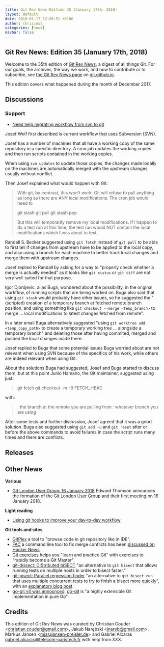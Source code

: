 ```yaml
---
title: Git Rev News Edition 35 (January 17th, 2018)
layout: default
date: 2018-01-17 12:06:51 +0100
author: chriscool
categories: [news]
navbar: false
---
```


## Git Rev News: Edition 35 (January 17th, 2018)

Welcome to the 35th edition of [Git Rev News](https://git.github.io/rev_news/rev_news/),
a digest of all things Git. For our goals, the archives, the way we work, and how to contribute or to
subscribe, see [the Git Rev News page](https://git.github.io/rev_news/rev_news/) on [git.github.io](http://git.github.io).

This edition covers what happened during the month of December 2017.

## Discussions

<!---
### General
-->

<!---
### Reviews
-->

### Support

* [Need help migrating workflow from svn to git](https://public-inbox.org/git/20171214130933.GA18542@raven.inka.de/)

Josef Wolf first described is current workflow that uses Subversion
(SVN).

Josef has a number of machines that all have a working copy of the
same repository in a specific directory. A cron job updates the
working copies and then run scripts contained in the working copies.

When using `svn updates` to update those copies, the changes made
locally on the machines are automatically merged with the upstream
changes usually without conflict.

Then Josef explained what would happen with Git:

> With git, by contrast, this won't work. Git will refuse to pull
> anything as long as there are ANY local modifications. The cron job
> would need to
>
>   git stash
>   git pull
>   git stash pop
>
> But this will temporarily remove my local modifications. If I happen
> to do a test run at this time, the test run would NOT contain the
> local modifications which I was about to test.

Randall S. Becker suggested using `git fetch` instead of `git pull` to
be able to first tell if changes from upstream have to be applied to
the local copy, and also using a branch for each machine to better
track local changes and merge them with upstream changes.

Josef replied to Randall by asking for a way to "properly check
whether a merge is actually needed" as it looks like `git status` or
`git diff` are not very well suited for that purpose.

Igor Djordjevic, alias Buga, wondered about the possibility, in the
original workflow, of running scripts that are being worked on. Buga
also said that using `git stash` would probably have other issues, so
he suggested the "(scripted) creation of a temporary branch at fetched
remote branch position, and using something like
`git checkout --merge <temp_branch>` to merge ... local modifications
to latest changes fetched from remote".

In a later email Buga alternatively suggested "using
`git worktree add <temp_copy_path>` to create a temporary working tree
... alongside a temporary branch" and deleting those after having
commited, merged and pushed the local changes made there.

Josef replied to Buga that some potential issues Buga worried about
are not relevant when using SVN because of the specifics of his work,
while others are indeed relevant when using Git.

About the solutions Buga had suggested, Josef and Buga started to
discuss them, but at this point Junio Hamano, the Git maintainer,
suggested using just:

> git fetch <remote> <branch>
> git checkout -m -B <master> FETCH_HEAD

with:

> <remote> <branch>: the branch at the remote you are pulling from
> <master>: whatever branch you are using

After some tests and further discussion, Josef agreed that it was a
good solution. Buga also suggested using `git add -u` and `git reset`
after or before the above commands to avoid failures in case the
script runs many times and there are conflicts.


<!---
## Developer Spotlight:
-->

## Releases


## Other News

__Various__

* [Git London User Group: 16 January 2018](https://public-inbox.org/git/CA+WKDT3uKyEfzGvnkRUG7SEKy4ypz+Aa223UaVE8vyktcmgSvw@mail.gmail.com/) Edward Thomson announces the formation of the [Git London User Group](http://londongit.org/) and their first meeting on 16 January 2018.


__Light reading__

* [Using git hooks to improve your day-to-day workflow](https://wyeworks.com/blog/2018/1/3/using-git-hooks-to-improve-your-day-to-day-workflow/)

__Git tools and sites__

* [GitPlex](https://www.gitplex.com/) a tool to "browse code in git repository like in IDE".
* [FAC](https://github.com/mkchoi212/fac) a command line tool to fix merge conflicts has been [discussed on Hacker News](https://news.ycombinator.com/item?id=16056271).
* [Git exercises](https://gitexercises.fracz.com/) helps you "learn and practice Git" with exercises to "rapidly become a Git Master".
* [git-dissect: DIStributed biSECT](https://github.com/talshorer/git-dissect) "an alternative to `git bisect` that allows running tests on multiple hosts in order to bisect faster."
* [git-pisect: Parallel regression finder](https://github.com/hoelzro/git-pisect) "an alternative to `git bisect run` that uses multiple concurrent tests to try to finish a bisect more quickly", with an [explanatory blog post](https://hoelz.ro/blog/git-pisect).
* [go-git v4 was announced](https://blog.sourced.tech/post/go-git-v4/). [go-git](https://github.com/src-d/go-git) is "a highly extensible Git implementation in pure Go".

## Credits

This edition of Git Rev News was curated by
Christian Couder &lt;<christian.couder@gmail.com>&gt;,
Jakub Narębski &lt;<jnareb@gmail.com>&gt;,
Markus Jansen &lt;<mja@jansen-preisler.de>&gt; and
Gabriel Alcaras <gabriel.alcaras@telecom-paristech.fr>
with help from XXX.
